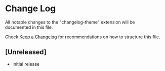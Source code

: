 # Change Log
All notable changes to the "changelog-theme" extension will be documented in this file.

Check [Keep a Changelog](http://keepachangelog.com/) for recommendations on how to structure this file.

## [Unreleased]
- Initial release